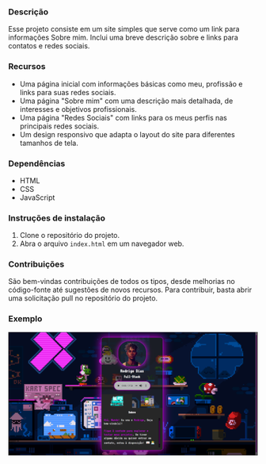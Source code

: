 ### Descrição

Esse projeto consiste em um site simples que serve como um link para informações Sobre mim. Inclui uma breve descrição sobre e links para contatos e redes sociais.

### Recursos

* Uma página inicial com informações básicas como meu, profissão e links para suas redes sociais.
* Uma página "Sobre mim" com uma descrição mais detalhada, de interesses e objetivos profissionais.
* Uma página "Redes Sociais" com links para os meus perfis nas principais redes sociais.
* Um design responsivo que adapta o layout do site para diferentes tamanhos de tela.

### Dependências

* HTML
* CSS                           
* JavaScript

### Instruções de instalação

1. Clone o repositório do projeto.
2. Abra o arquivo `index.html` em um navegador web.

### Contribuições

São bem-vindas contribuições de todos os tipos, desde melhorias no código-fonte até sugestões de novos recursos. Para contribuir, basta abrir uma solicitação pull no repositório do projeto.

### Exemplo

![Imagem do Site](static/image/exemple.png)